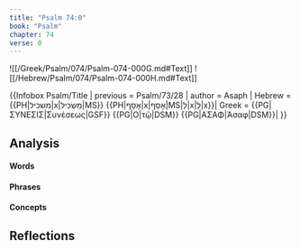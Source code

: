 ```yaml
---
title: "Psalm 74:0"
book: "Psalm"
chapter: 74
verse: 0
---
```

![[/Greek/Psalm/074/Psalm-074-000G.md#Text]]
![[/Hebrew/Psalm/074/Psalm-074-000H.md#Text]]

{{Infobox Psalm/Title |
  previous = Psalm/73/28 |
  author = Asaph |
  Hebrew = {{PH|משכיל|x|מַשְׂכִּיל|MS}} {{PH|אָסָף|x|אָסָף|MS|לְ|x|לְ|x}}|
  Greek = {{PG|ΣΥΝΕΣΙΣ|Συνέσεως|GSF}} {{PG|Ο|τῷ|DSM}} {{PG|ΑΣΑΦ|Ἀσαφ|DSM}}|
}}

## Analysis

#### Words

#### Phrases

#### Concepts

## Reflections
